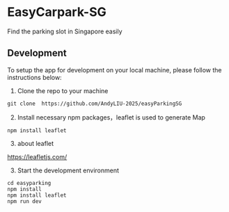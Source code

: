 # EasyCarpark-SG
Find the parking slot in Singapore easily

## Development

To setup the app for development on your local machine, please follow the instructions below:

1. Clone the repo to your machine

```
git clone  https://github.com/AndyLIU-2025/easyParkingSG
```

2. Install necessary npm packages，leaflet is used to generate Map

```
npm install leaflet

```

3. about leaflet
 
https://leafletjs.com/

3. Start the development environment
 

```
cd easyparking
npm install
npm install leaflet
npm run dev
```